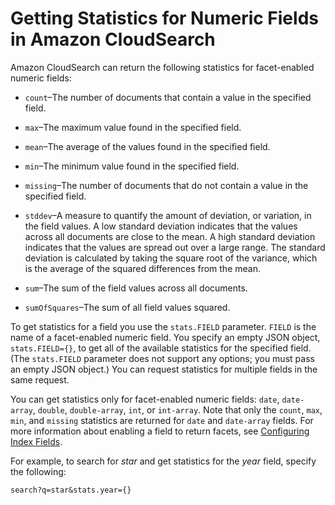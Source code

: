 # Getting Statistics for Numeric Fields in Amazon CloudSearch<a name="retrieving-stats"></a>

Amazon CloudSearch can return the following statistics for facet\-enabled numeric fields:

+ `count`–The number of documents that contain a value in the specified field\.

+ `max`–The maximum value found in the specified field\.

+ `mean`–The average of the values found in the specified field\.

+ `min`–The minimum value found in the specified field\.

+ `missing`–The number of documents that do not contain a value in the specified field\.

+ `stddev`–A measure to quantify the amount of deviation, or variation, in the field values\. A low standard deviation indicates that the values across all documents are close to the mean\. A high standard deviation indicates that the values are spread out over a large range\. The standard deviation is calculated by taking the square root of the variance, which is the average of the squared differences from the mean\. 

+ `sum`–The sum of the field values across all documents\.

+ `sumOfSquares`–The sum of all field values squared\.

To get statistics for a field you use the `stats.FIELD` parameter\. `FIELD` is the name of a facet\-enabled numeric field\. You specify an empty JSON object, `stats.FIELD={}`, to get all of the available statistics for the specified field\. \(The `stats.FIELD` parameter does not support any options; you must pass an empty JSON object\.\) You can request statistics for multiple fields in the same request\.

You can get statistics only for facet\-enabled numeric fields: `date`, `date-array`, `double`, `double-array`, `int`, or `int-array`\. Note that only the `count`, `max`, `min`, and `missing` statistics are returned for `date` and `date-array` fields\. For more information about enabling a field to return facets, see [Configuring Index Fields](configuring-index-fields.md)\.

For example, to search for *star* and get statistics for the *year* field, specify the following:

```
search?q=star&stats.year={}
```